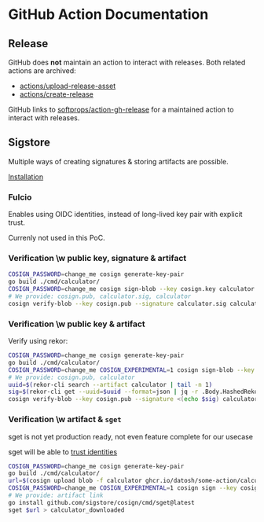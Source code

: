 # GitHub Action Documentation

## Release

GitHub does **not** maintain an action to interact with releases. Both related
actions are archived:
+ [actions/upload-release-asset](https://github.com/actions/upload-release-asset)
+ [actions/create-release](https://github.com/actions/create-release)

GitHub links to
[softprops/action-gh-release](https://github.com/softprops/action-gh-release)
for a maintained action to interact with releases.

## Sigstore

Multiple ways of creating signatures & storing artifacts are possible.

[Installation](https://docs.sigstore.dev/cosign/installation)

### Fulcio

Enables using OIDC identities, instead of long-lived key pair with explicit trust.

Currenly not used in this PoC.

### Verification \w public key, signature & artifact

```sh
COSIGN_PASSWORD=change_me cosign generate-key-pair
go build ./cmd/calculator/
COSIGN_PASSWORD=change_me cosign sign-blob --key cosign.key calculator > calculator.sig
# We provide: cosign.pub, calculator.sig, calculator
cosign verify-blob --key cosign.pub --signature calculator.sig calculator
```

### Verification \w public key & artifact

Verify using rekor:

```sh
COSIGN_PASSWORD=change_me cosign generate-key-pair
go build ./cmd/calculator/
COSIGN_PASSWORD=change_me COSIGN_EXPERIMENTAL=1 cosign sign-blob --key cosign.key calculator > calculator.sig
# We provide: cosign.pub, calculator
uuid=$(rekor-cli search --artifact calculator | tail -n 1)
sig=$(rekor-cli get --uuid=$uuid --format=json | jq -r .Body.HashedRekordObj.signature.content)
cosign verify-blob --key cosign.pub --signature <(echo $sig) calculator
```

### Verification \w artifact & `sget`

sget is not yet production ready, not even feature complete for our usecase

sget will be able to [trust identities](https://github.com/sigstore/sget#sget-trust-identity)

```sh
COSIGN_PASSWORD=change_me cosign generate-key-pair
go build ./cmd/calculator/
url=$(cosign upload blob -f calculator ghcr.io/datosh/some-action/calculator:v0.1.0)
COSIGN_PASSWORD=change_me COSIGN_EXPERIMENTAL=1 cosign sign --key cosign.key ghcr.io/datosh/some-action/calculator:v0.1.0
# We provide: artifact link
go install github.com/sigstore/cosign/cmd/sget@latest
sget $url > calculator_downloaded
```
